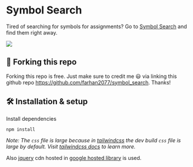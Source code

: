 # Symbol Search
Tired of searching for symbols for assignments? Go to <a href="https://symbol-search.netlify.app/">Symbol Search</a> and find them right away.

![](https://img.shields.io/badge/Total%20symbols%3A-351-lightblue?style=for-the-badge&logo=appveyor)

## 🚨 Forking this repo
Forking this repo is free. Just make sure to credit me 😃 via linking this github repo https://github.com/farhan2077/symbol_search. Thanks!

## 🛠 Installation & setup
Install dependencies
```
npm install
```
*Note: The `css` file is large because in [tailwindcss](https://tailwindcss.com/) the dev build `css` file is large by default. Visit [tailwindcss docs](https://tailwindcss.com/docs) to learn more.*

Also [jquery](https://jquery.com/) cdn hosted in [google hosted library](https://developers.google.com/speed/libraries) is used.
